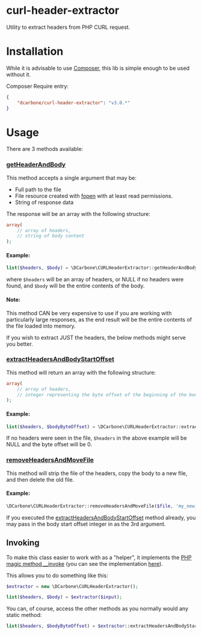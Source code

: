 # curl-header-extractor
Utility to extract headers from PHP CURL request.

# Installation

While it is advisable to use [Composer](https://getcomposer.org/), this lib is simple enough to be used without it.

Composer Require entry:
```json
{
    "dcarbone/curl-header-extractor": "v3.0.*"
}
```

# Usage

There are 3 methods available:

### [getHeaderAndBody](./src/CURLHeaderExtractor.php#L164)

This method accepts a single argument that may be:

- Full path to the file
- File resource created with [fopen](http://php.net/manual/en/function.fopen.php) with at least read permissions.
- String of response data

The response will be an array with the following structure:

```php
array(
    // array of headers,
    // string of body content
);
```

#### Example: 

```php
list($headers, $body) = \DCarbone\CURLHeaderExtractor::getHeaderAndBody($input);
```

where `$headers` will be an array of headers, or NULL if no headers were found,
and `$body` will be the entire contents of the body.

#### Note:

This method CAN be very expensive to use if you are working with particularly large responses, as the end
result will be the entire contents of the file loaded into memory.

If you wish to extract JUST the headers, the below methods might serve you better.

### [extractHeadersAndBodyStartOffset](./src/CURLHeaderExtractor.php#L77)

This method will return an array with the following structure:

```php
array(
    // array of headers,
    // integer representing the byte offset of the beginning of the body
);
```

#### Example: 

```php
list($headers, $bodyByteOffset) = \DCarbone\CURLHeaderExtractor::extractHeadersAndBodyStartOffset($input);
```

If no headers were seen in the file, `$headers` in the above example will be NULL and the byte offset
will be 0.

### [removeHeadersAndMoveFile](./src/CURLHeaderExtractor.php#L98)

This method will strip the file of the headers, copy the body to a new file, and then delete the old file.

#### Example:

```php
\DCarbone\CURLHeaderExtractor::removeHeadersAndMoveFile($file, 'my_new_filename.ext');
```

If you executed the [extractHeadersAndBodyStartOffset](./src/CURLHeaderExtractor.php#L77) method
already, you may pass in the body start offset integer in as the 3rd argument.

## Invoking

To make this class easier to work with as a "helper", it implements the 
[PHP magic method __invoke](http://php.net/manual/en/language.oop5.magic.php#object.invoke) (you
can see the implementation [here](./src/CURLHeaderExtractor.php#L63)).

This allows you to do something like this:

```php
$extractor = new \DCarbone\CURLHeaderExtractor();

list($headers, $body) = $extractor($input);
```

You can, of course, access the other methods as you normally would any static method:

```php
list($headers, $bodyByteOffset) = $extractor::extractHeadersAndBodyStartOffset($input);
```
